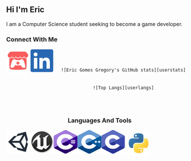 ## Hi I'm Eric
I am  a Computer Science student seeking to become a game developer.

### Connect With Me
[<img align="left" width="64px" height="64px" src="images/icons/itchio.svg"/>][itchio]
[<img align="left" width="64px" height="64px" src="images/icons/linkedin.svg"/>][linkedin]


<br />
<br />

<div align="center">

	![Eric Gomes Gregory's GitHub stats][userstats]


	![Top Langs][userlangs]

<div/>

<br />
<br />


### Languages And Tools
<img align="left" width="64px" height="64px" src="images/icons/unity.svg"/>
<img align="left" width="64px" height="64px" src="images/icons/unreal.svg"/>
<img align="left" width="64px" height="64px" src="images/icons/csharp.svg"/>
<img align="left" width="64px" height="64px" src="images/icons/cpp.svg"/>
<img align="left" width="64px" height="64px" src="images/icons/c.svg"/>
<img align="left" width="70px" height="70px" src="images/icons/python.svg"/>

<!-- Links to social medias -->
[itchio]: https://ericgomes.itch.io/
[linkedin]: https://www.linkedin.com/in/eric-gregory-16a502183/

<!-- Links to github stats -->
[userstats]: https://github-readme-stats.vercel.app/api?username=EricGomesGregory&show_icons=true&theme=github_dark&hide_border=true
[userlangs]: https://github-readme-stats.vercel.app/api/top-langs/?username=EricGomesGregory&layout=compact&theme=github_dark&hide_border=true